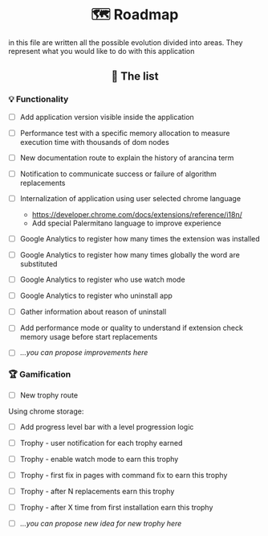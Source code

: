 <div align="center">

# 🗺 Roadmap

</div>

in this file are written all the possible evolution divided into areas. 
They represent what you would like to do with this application

<div align="center">

## 📄 The list

</div>

### 💡 Functionality

* [ ] Add application version visible inside the application
* [ ] Performance test with a specific memory allocation to measure execution time with thousands of dom nodes
* [ ] New documentation route to explain the history of arancina term
* [ ] Notification to communicate success or failure of algorithm replacements
* [ ] Internalization of application using user selected chrome language
  * https://developer.chrome.com/docs/extensions/reference/i18n/
  * Add special Palermitano language to improve experience
* [ ] Google Analytics to register how many times the extension was installed
* [ ] Google Analytics to register how many times globally the word are substituted
* [ ] Google Analytics to register who use watch mode
* [ ] Google Analytics to register who uninstall app
* [ ] Gather information about reason of uninstall
* [ ] Add performance mode or quality to understand if extension check memory usage before start replacements

* [ ] *...you can propose improvements here*

### 🏆 Gamification

* [ ] New trophy route

Using chrome storage:

* [ ] Add progress level bar with a level progression logic
* [ ] Trophy - user notification for each trophy earned
* [ ] Trophy - enable watch mode to earn this trophy
* [ ] Trophy - first fix in pages with command fix to earn this trophy
* [ ] Trophy - after N replacements earn this trophy
* [ ] Trophy - after X time from first installation earn this trophy 

* [ ] *...you can propose new idea for new trophy here*
